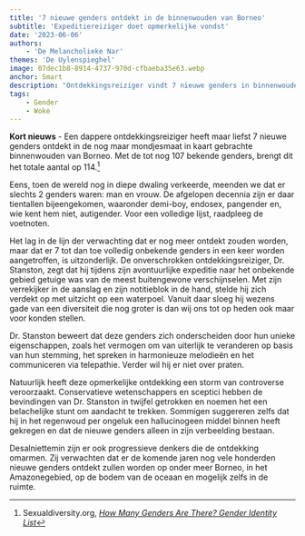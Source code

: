```yaml
---
title: '7 nieuwe genders ontdekt in de binnenwouden van Borneo'
subtitle: 'Expeditiereiziger doet opmerkelijke vondst'
date: '2023-06-06'
authors:
    - 'De Melancholieke Nar'
themes: 'De Uylenspieghel'
image: 07dec1b8-8914-4737-970d-cfbaeba35e63.webp
anchor: Smart
description: "Ontdekkingsreiziger vindt 7 nieuwe genders in binnenwouden van Borneo, wat het totale aantal bekende genders op 114 brengt. Controversieel maar ook progressief nieuws.\n"
tags:
    - Gender
    - Woke
---
```


**Kort nieuws** - Een dappere ontdekkingsreiziger heeft maar liefst 7 nieuwe genders ontdekt in de nog maar mondjesmaat in kaart gebrachte binnenwouden van Borneo. Met de tot nog 107 bekende genders, brengt dit het totale aantal op 114.[^1]

Eens, toen de wereld nog in diepe dwaling verkeerde, meenden we dat er slechts 2 genders waren: man en vrouw. De afgelopen decennia zijn er daar tientallen bijeengekomen, waaronder demi-boy, endosex, pangender en, wie kent hem niet, autigender. Voor een volledige lijst, raadpleeg de voetnoten. 

Het lag in de lijn der verwachting dat er nog meer ontdekt zouden worden, maar dat er 7 tot dan toe volledig onbekende genders in een keer worden aangetroffen, is uitzonderlijk. De onverschrokken ontdekkingsreiziger, Dr. Stanston, zegt dat hij tijdens zijn avontuurlijke expeditie naar het onbekende gebied getuige was van de meest buitengewone verschijnselen. Met zijn verrekijker in de aanslag en zijn notitieblok in de hand, stelde hij zich verdekt op met uitzicht op een waterpoel. Vanuit daar sloeg hij wezens gade van een diversiteit die nog groter is dan wij ons tot op heden ook maar voor konden stellen.

Dr. Stanston beweert dat deze genders zich onderscheiden door hun unieke eigenschappen, zoals het vermogen om van uiterlijk te veranderen op basis van hun stemming, het spreken in harmonieuze melodieën en het communiceren via telepathie. Verder wil hij er niet over praten.

Natuurlijk heeft deze opmerkelijke ontdekking een storm van controverse veroorzaakt. Conservatieve wetenschappers en sceptici hebben de bevindingen van Dr. Stanston in twijfel getrokken en noemen het een belachelijke stunt om aandacht te trekken. Sommigen suggereren zelfs dat hij in het regenwoud per ongeluk een hallucinogeen middel binnen heeft gekregen en dat de nieuwe genders alleen in zijn verbeelding bestaan.

Desalniettemin zijn er ook progressieve denkers die de ontdekking omarmen. Zij verwachten dat er de komende jaren nog vele honderden nieuwe genders ontdekt zullen worden op onder meer Borneo, in het Amazonegebied, op de bodem van de oceaan en mogelijk zelfs in de ruimte.

[^1]: Sexualdiversity.org, _[How Many Genders Are There? Gender Identity List](https://www.sexualdiversity.org/edu/1111.php)_
